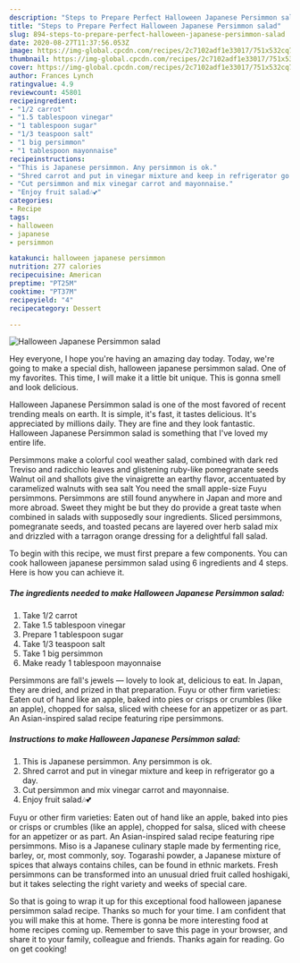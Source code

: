 ```yaml
---
description: "Steps to Prepare Perfect Halloween Japanese Persimmon salad"
title: "Steps to Prepare Perfect Halloween Japanese Persimmon salad"
slug: 894-steps-to-prepare-perfect-halloween-japanese-persimmon-salad
date: 2020-08-27T11:37:56.053Z
image: https://img-global.cpcdn.com/recipes/2c7102adf1e33017/751x532cq70/halloween-japanese-persimmon-salad-recipe-main-photo.jpg
thumbnail: https://img-global.cpcdn.com/recipes/2c7102adf1e33017/751x532cq70/halloween-japanese-persimmon-salad-recipe-main-photo.jpg
cover: https://img-global.cpcdn.com/recipes/2c7102adf1e33017/751x532cq70/halloween-japanese-persimmon-salad-recipe-main-photo.jpg
author: Frances Lynch
ratingvalue: 4.9
reviewcount: 45801
recipeingredient:
- "1/2 carrot"
- "1.5 tablespoon vinegar"
- "1 tablespoon sugar"
- "1/3 teaspoon salt"
- "1 big persimmon"
- "1 tablespoon mayonnaise"
recipeinstructions:
- "This is Japanese persimmon. Any persimmon is ok."
- "Shred carrot and put in vinegar mixture and keep in refrigerator go a day."
- "Cut persimmon and mix vinegar carrot and mayonnaise."
- "Enjoy fruit salad🎶💕"
categories:
- Recipe
tags:
- halloween
- japanese
- persimmon

katakunci: halloween japanese persimmon 
nutrition: 277 calories
recipecuisine: American
preptime: "PT25M"
cooktime: "PT37M"
recipeyield: "4"
recipecategory: Dessert

---
```



![Halloween Japanese Persimmon salad](https://img-global.cpcdn.com/recipes/2c7102adf1e33017/751x532cq70/halloween-japanese-persimmon-salad-recipe-main-photo.jpg)

Hey everyone, I hope you're having an amazing day today. Today, we're going to make a special dish, halloween japanese persimmon salad. One of my favorites. This time, I will make it a little bit unique. This is gonna smell and look delicious.

Halloween Japanese Persimmon salad is one of the most favored of recent trending meals on earth. It is simple, it's fast, it tastes delicious. It's appreciated by millions daily. They are fine and they look fantastic. Halloween Japanese Persimmon salad is something that I've loved my entire life.

Persimmons make a colorful cool weather salad, combined with dark red Treviso and radicchio leaves and glistening ruby-like pomegranate seeds Walnut oil and shallots give the vinaigrette an earthy flavor, accentuated by caramelized walnuts with sea salt You need the small apple-size Fuyu persimmons. Persimmons are still found anywhere in Japan and more and more abroad. Sweet they might be but they do provide a great taste when combined in salads with supposedly sour ingredients. Sliced persimmons, pomegranate seeds, and toasted pecans are layered over herb salad mix and drizzled with a tarragon orange dressing for a delightful fall salad.


To begin with this recipe, we must first prepare a few components. You can cook halloween japanese persimmon salad using 6 ingredients and 4 steps. Here is how you can achieve it.

<!--inarticleads1-->

##### The ingredients needed to make Halloween Japanese Persimmon salad:

1. Take 1/2 carrot
1. Take 1.5 tablespoon vinegar
1. Prepare 1 tablespoon sugar
1. Take 1/3 teaspoon salt
1. Take 1 big persimmon
1. Make ready 1 tablespoon mayonnaise


Persimmons are fall&#39;s jewels — lovely to look at, delicious to eat. In Japan, they are dried, and prized in that preparation. Fuyu or other firm varieties: Eaten out of hand like an apple, baked into pies or crisps or crumbles (like an apple), chopped for salsa, sliced with cheese for an appetizer or as part. An Asian-inspired salad recipe featuring ripe persimmons. 

<!--inarticleads2-->

##### Instructions to make Halloween Japanese Persimmon salad:

1. This is Japanese persimmon. Any persimmon is ok.
1. Shred carrot and put in vinegar mixture and keep in refrigerator go a day.
1. Cut persimmon and mix vinegar carrot and mayonnaise.
1. Enjoy fruit salad🎶💕


Fuyu or other firm varieties: Eaten out of hand like an apple, baked into pies or crisps or crumbles (like an apple), chopped for salsa, sliced with cheese for an appetizer or as part. An Asian-inspired salad recipe featuring ripe persimmons. Miso is a Japanese culinary staple made by fermenting rice, barley, or, most commonly, soy. Togarashi powder, a Japanese mixture of spices that always contains chiles, can be found in ethnic markets. Fresh persimmons can be transformed into an unusual dried fruit called hoshigaki, but it takes selecting the right variety and weeks of special care. 

So that is going to wrap it up for this exceptional food halloween japanese persimmon salad recipe. Thanks so much for your time. I am confident that you will make this at home. There is gonna be more interesting food at home recipes coming up. Remember to save this page in your browser, and share it to your family, colleague and friends. Thanks again for reading. Go on get cooking!
